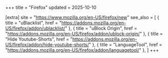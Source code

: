 +++
title = "Firefox"
updated = 2025-10-10

[extra]
site = "https://www.mozilla.org/en-US/firefox/new"
see_also = [
    { title = "uBlacklist", href = "https://addons.mozilla.org/en-US/firefox/addon/ublacklist/" },
    { title = "uBlock Origin", href = "https://addons.mozilla.org/en-US/firefox/addon/ublock-origin/" },
    { title = "Hide Youtube-Shorts", href = "https://addons.mozilla.org/en-US/firefox/addon/hide-youtube-shorts/" },
    { title = "LanguageTool", href = "https://addons.mozilla.org/en-US/firefox/addon/languagetool/" },
]
+++
